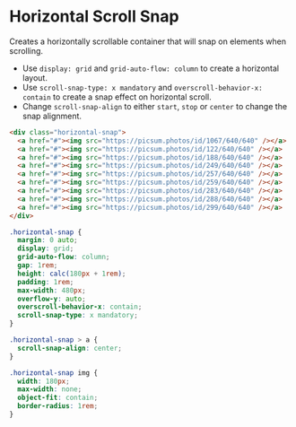 # Horizontal Scroll Snap

Creates a horizontally scrollable container that will snap on elements when scrolling.

- Use `display: grid` and `grid-auto-flow: column` to create a horizontal layout.
- Use `scroll-snap-type: x mandatory` and `overscroll-behavior-x: contain` to create a snap effect on horizontal scroll.
- Change `scroll-snap-align` to either `start`, `stop` or `center` to change the snap alignment.

```html
<div class="horizontal-snap">
  <a href="#"><img src="https://picsum.photos/id/1067/640/640" /></a>
  <a href="#"><img src="https://picsum.photos/id/122/640/640" /></a>
  <a href="#"><img src="https://picsum.photos/id/188/640/640" /></a>
  <a href="#"><img src="https://picsum.photos/id/249/640/640" /></a>
  <a href="#"><img src="https://picsum.photos/id/257/640/640" /></a>
  <a href="#"><img src="https://picsum.photos/id/259/640/640" /></a>
  <a href="#"><img src="https://picsum.photos/id/283/640/640" /></a>
  <a href="#"><img src="https://picsum.photos/id/288/640/640" /></a>
  <a href="#"><img src="https://picsum.photos/id/299/640/640" /></a>
</div>
```

```css
.horizontal-snap {
  margin: 0 auto;
  display: grid;
  grid-auto-flow: column;
  gap: 1rem;
  height: calc(180px + 1rem);
  padding: 1rem;
  max-width: 480px;
  overflow-y: auto;
  overscroll-behavior-x: contain;
  scroll-snap-type: x mandatory;
}

.horizontal-snap > a {
  scroll-snap-align: center;
}

.horizontal-snap img {
  width: 180px;
  max-width: none;
  object-fit: contain;
  border-radius: 1rem;
}
```
